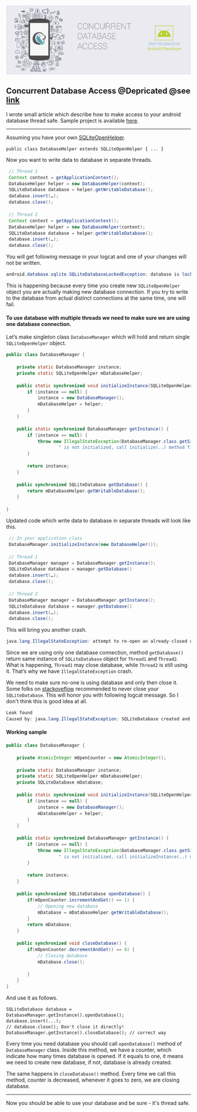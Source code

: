 ![Concurrent Database Access][6]



Concurrent Database Access @Depricated @see [link](http://dmytrodanylyk.com/pages/blog/concurrent-database.html)
--------------------------

I wrote small article which describe how to make access to your android database thread safe. Sample project is available [here][7].

----------

Assuming you have your own [SQLiteOpenHelper][1].

    public class DatabaseHelper extends SQLiteOpenHelper { ... }

Now you want to write data to database in separate threads.

```java
 // Thread 1
 Context context = getApplicationContext();
 DatabaseHelper helper = new DatabaseHelper(context);
 SQLiteDatabase database = helper.getWritableDatabase();
 database.insert(…);
 database.close();

 // Thread 2
 Context context = getApplicationContext();
 DatabaseHelper helper = new DatabaseHelper(context);
 SQLiteDatabase database = helper.getWritableDatabase();
 database.insert(…);
 database.close();
```

You will get following message in your logcat and one of your changes will not be written.

```java
android.database.sqlite.SQLiteDatabaseLockedException: database is locked (code 5)
```

This is happening because every time you create new `SQLiteOpenHelper` object you are actually making new database connection. If you try to write to the database from actual distinct connections at the same time, one will fail.

#### To use database with multiple threads we need to make sure we are using one database connection.

Let’s make singleton class `DatabaseManager` which will hold and return single `SQLiteOpenHelper` object.

```java
public class DatabaseManager {

    private static DatabaseManager instance;
    private static SQLiteOpenHelper mDatabaseHelper;

    public static synchronized void initializeInstance(SQLiteOpenHelper helper) {
        if (instance == null) {
            instance = new DatabaseManager();
            mDatabaseHelper = helper;
        }
    }

    public static synchronized DatabaseManager getInstance() {
        if (instance == null) {
            throw new IllegalStateException(DatabaseManager.class.getSimpleName() +
                    " is not initialized, call initialize(..) method first.");
        }

        return instance;
    }

    public synchronized SQLiteDatabase getDatabase() {
        return mDatabaseHelper.getWritableDatabase();
    }

}
```

Updated code which write data to database in separate threads will look like this.

```java
 // In your application class
 DatabaseManager.initializeInstance(new DatabaseHelper());

 // Thread 1
 DatabaseManager manager = DatabaseManager.getInstance();
 SQLiteDatabase database = manager.getDatabase()
 database.insert(…);
 database.close();

 // Thread 2
 DatabaseManager manager = DatabaseManager.getInstance();
 SQLiteDatabase database = manager.getDatabase()
 database.insert(…);
 database.close();
```

This will bring you another crash.

```java
java.lang.IllegalStateException: attempt to re-open an already-closed object: SQLiteDatabase
```

Since we are using only one database connection, method `getDatabase()` return same instance of `SQLiteDatabase` object for `Thread1` and `Thread2`. What is happening, `Thread1` may close database, while `Thread2` is still using it. That’s why we have `IllegalStateException` crash.

We need to make sure no-one is using database and only then close it. Some folks on [stackoveflow][2] recommended to never close your `SQLiteDatabase`. This will honor you with following logcat message. So I don't think this is good idea at all.

```java
Leak found
Caused by: java.lang.IllegalStateException: SQLiteDatabase created and never closed
```

#### Working sample

```java
public class DatabaseManager {

    private AtomicInteger mOpenCounter = new AtomicInteger();

    private static DatabaseManager instance;
    private static SQLiteOpenHelper mDatabaseHelper;
    private SQLiteDatabase mDatabase;

    public static synchronized void initializeInstance(SQLiteOpenHelper helper) {
        if (instance == null) {
            instance = new DatabaseManager();
            mDatabaseHelper = helper;
        }
    }

    public static synchronized DatabaseManager getInstance() {
        if (instance == null) {
            throw new IllegalStateException(DatabaseManager.class.getSimpleName() +
                    " is not initialized, call initializeInstance(..) method first.");
        }

        return instance;
    }

    public synchronized SQLiteDatabase openDatabase() {
        if(mOpenCounter.incrementAndGet() == 1) {
            // Opening new database
            mDatabase = mDatabaseHelper.getWritableDatabase();
        }
        return mDatabase;
    }

    public synchronized void closeDatabase() {
        if(mOpenCounter.decrementAndGet() == 0) {
            // Closing database
            mDatabase.close();

        }
    }
}
```

And use it as follows.

    SQLiteDatabase database = DatabaseManager.getInstance().openDatabase();
    database.insert(...);
    // database.close(); Don't close it directly!
    DatabaseManager.getInstance().closeDatabase(); // correct way

Every time you need database you should call `openDatabase()` method of `DatabaseManager` class. Inside this method, we have a counter, which indicate how many times database is opened. If it equals to one, it means we need to create new database, if not, database is already created.

The same happens in `closeDatabase()` method. Every time we call this method, counter is decreased, whenever it goes to zero, we are closing database.

----------

Now you should be able to use your database and be sure - it's thread safe.


  [1]: http://developer.android.com/reference/android/database/sqlite/SQLiteOpenHelper.html
  [2]: http://stackoverflow.com/
  [3]: http://developer.android.com/reference/android/database/sqlite/SQLiteClosable.html#acquireReference%28%29
  [4]: http://developer.android.com/reference/android/database/sqlite/SQLiteClosable.html#close%28%29
  [5]: http://developer.android.com/reference/java/util/concurrent/atomic/AtomicInteger.html
  [6]: /assets/images/articles/concurrent-db-access.png
  [7]: https://github.com/dmytrodanylyk/android-concurrent-database

